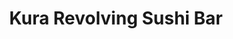 ---
layout: place
title: "Kura Revolving Sushi Bar"
permalink: /washington/tacoma/kura-revolving-sushi-bar.html
stateAbbr: WA
stateName: Washington
cityName: Tacoma
seo:
  name: "Kura Revolving Sushi Bar"
  type: Restaurant
  links: null
description: "Kura Revolving Sushi Bar serves delicious sushi in Tacoma, Washington. Try fresh Japanese dishes for a great dining experience. "
place_id: ChIJNwwOaTkBkVQRuerTUQ9S1BQ
photos:
  - name: >-
      places/ChIJNwwOaTkBkVQRuerTUQ9S1BQ/photos/AeeoHcIbLNy4-NGSzW7YHad6xawmcdLvUxQEJzfVQHqgBRQk4XrV_j03D9eM0jF5F9G4_gIc0342i7JHk5xJ1BntLURZaw_7u1aufvjJ6h7CGMmkXFRv9LC9XoyooCcx6Y-4Qshq_0ZjR56ptG-uzMkB-Qvqb_S3W5woi_4lSRjue2K2B7m3YUl9kWK3GQ68_uwKQ8mLD6xtbJ8msuSkbBYKS0Twag7QnOLGJDgazZI4qzUMSszA8vCIoU2AwHsR1YvmIgP1IgJ2K7wGlBASzcNQfiR1RzTfadYPGNyF9vKSVBcH4_dyedKOidRPDmoUYZ1pPjUAYcgr-F4jQsJNG_nRaO4iQTHcbgAAYilQIu-WNpiPC09yanBJEVInXvQO8wA_oxCfEo7TIOvlgPGPCigKn0TWRYEIqlKIx5TuhaDc-IJjwrdf
    widthPx: 2067
    heightPx: 1733
    authorAttributions:
      - displayName: Lesley Blair Paine
        uri: https://maps.google.com/maps/contrib/113048055045250104783
        photoUri: >-
          https://lh3.googleusercontent.com/a-/ALV-UjUqvYUKgavFzNw9naaKigVUNprQOCkhqa-cXDKvO7FE3EgRoLz8hw=s100-p-k-no-mo
    flagContentUri: >-
      https://www.google.com/local/imagery/report/?cb_client=maps_api_places.places_api&image_key=!1e10!2sCIHM0ogKEICAgIDfhLOy1QE&hl=en-US
    googleMapsUri: >-
      https://www.google.com/maps/place//data=!3m4!1e2!3m2!1sCIHM0ogKEICAgIDfhLOy1QE!2e10!4m2!3m1!1s0x54910139690e0c37:0x14d4520f51d3eab9
  - name: >-
      places/ChIJNwwOaTkBkVQRuerTUQ9S1BQ/photos/AeeoHcLJy5HreW_pli4-f-neHF33iF-2RM_lh9jDUNTfVaUmJiUujsMds_zNc291vYxmUKUMQ8eXNaFwj0vExpN5qcz0n-zh25lJwXV5iazED4tu4YOMGpyEdyhBYpjZryoj5-OmLsEmI3irgiOVop8MRY3ALd5BMhS1ZtVGS-_VgJR1ksVir3biL8NXwqs7U30BgKP8Qd3z69VNDRWrgJOMbSZZszBcUA_5piWe3Z065DvkhFHfTdRVHX3NVCkQ_Je7_uAtTd8h4Bm_jqo-QkWVhf3FZn059eIbqbg_3pVOs93XSiD5oaDU1ayb_v6XH3qoVS6PN1RL_I_HhUZglDabvIPB19Pm10CjxurdBY7VMdukR6oF1EmEhcbwLFFlYUzL6lMl8N0aqwTacaVNiLkPqt-9YDwA--OBP_HwqtZPyib4Sg
    widthPx: 3000
    heightPx: 2700
    authorAttributions:
      - displayName: Christy Kang
        uri: https://maps.google.com/maps/contrib/117401570950787060528
        photoUri: >-
          https://lh3.googleusercontent.com/a-/ALV-UjXC92mgN9rCZ1MLubBt2nfpVgRQKxn7Q3BsBUyA5itK35cxs1o=s100-p-k-no-mo
    flagContentUri: >-
      https://www.google.com/local/imagery/report/?cb_client=maps_api_places.places_api&image_key=!1e10!2sCIHM0ogKEICAgIDnsbSBXw&hl=en-US
    googleMapsUri: >-
      https://www.google.com/maps/place//data=!3m4!1e2!3m2!1sCIHM0ogKEICAgIDnsbSBXw!2e10!4m2!3m1!1s0x54910139690e0c37:0x14d4520f51d3eab9
  - name: >-
      places/ChIJNwwOaTkBkVQRuerTUQ9S1BQ/photos/AeeoHcJmAKU175AxEoHybhhlvPd5XJK7idyS-PDYqyg8eS05vhK5EppajqtN5ThHAP6nNPjqJQjyS7dbLA03royniXs_UsaRjHKZDFuxkuvcS8gF3cg6b0KV-f08QgAvT_kVhPcPmd7gm0ZqpyfeIw_HjPsQfbEwPaFAamwn1bgsdk9YNTyLT9NK3DICaqgfnOT3QYDskR9aFx2JohKkLfrS-3brpg6czuJtqUsOVHQRpca8mHbukEjurlSM9Rpwa3bf9AGeYArdtskgvI5JKFAwsr-_LMjbBBcKHld9pFgKIxadhPrJalTlejI7HJqSPqjnAyW8ax6LEqb-egYJF0y6zctkdD-1I-5FZVGXAFTXtk0fYrabePTFoP_qb6suH4k7bM8fcwkv9NCEi9StU-B6aF-ZjT3EL5_z0_hP3ZJu9FHCWCIA
    widthPx: 4800
    heightPx: 3600
    authorAttributions:
      - displayName: Shorty Yara
        uri: https://maps.google.com/maps/contrib/109429139680785760985
        photoUri: >-
          https://lh3.googleusercontent.com/a-/ALV-UjVaDan8OqgkmUXZT-CDtfaqIO0qi53WlbXNyGImE8PO8vExvm9F=s100-p-k-no-mo
    flagContentUri: >-
      https://www.google.com/local/imagery/report/?cb_client=maps_api_places.places_api&image_key=!1e10!2sCIHM0ogKEICAgIDv0Lz70QE&hl=en-US
    googleMapsUri: >-
      https://www.google.com/maps/place//data=!3m4!1e2!3m2!1sCIHM0ogKEICAgIDv0Lz70QE!2e10!4m2!3m1!1s0x54910139690e0c37:0x14d4520f51d3eab9
  - name: >-
      places/ChIJNwwOaTkBkVQRuerTUQ9S1BQ/photos/AeeoHcL7VKh8X7CWqMlhgMWMiUmQMLt0-Gsgu9mBxLNvq7H4wzfzCf1qV-p6idHpSj2gdy2S3_df1LEfWC8P5w2IBDJiYWNA0VPFwEA_U5SngUj0_lLniK9jVnGa5Kb55wRN4LnAM5Ej6JiXLKFJbTWWevf8ZFs6nteOq-eV2zvcw_iPNw3glssXw7KB51ZFjdv8w35a2feA0hnbDpilosRW8Dq2DEAq-d6ZAMhqgmLqRvEwdk3sFbnzPhPgo5OIW2fq0zRTam1G4kMlBPosloPtgt4jKGA5j6V2pV4TLPfH0g58D-6aI_3QMUTMwbkokxdof_xqzzEhC6Q0rPgs3qjJ1FbAeImGFOYBHbcvqYc6_olRcIKtt6ORuVEfg1KuphEUYKh4fpI_UrjqQ5VVnzPXXtpXgdNtLFoA7zrrO7zTJD0
    widthPx: 3000
    heightPx: 4000
    authorAttributions:
      - displayName: Crystal Clemens
        uri: https://maps.google.com/maps/contrib/117121668996703424930
        photoUri: >-
          https://lh3.googleusercontent.com/a-/ALV-UjVqIFxYV80pKxDWWFDuRpu6kggE8ITwIiugHAESiI6zheOBTPQjRw=s100-p-k-no-mo
    flagContentUri: >-
      https://www.google.com/local/imagery/report/?cb_client=maps_api_places.places_api&image_key=!1e10!2sCIHM0ogKEICAgIC3oqyJUw&hl=en-US
    googleMapsUri: >-
      https://www.google.com/maps/place//data=!3m4!1e2!3m2!1sCIHM0ogKEICAgIC3oqyJUw!2e10!4m2!3m1!1s0x54910139690e0c37:0x14d4520f51d3eab9
  - name: >-
      places/ChIJNwwOaTkBkVQRuerTUQ9S1BQ/photos/AeeoHcK6glfXZzZZyYx4IjOV-mFmMrxa6XUGEQLXlZScYxvcoZb5-Wqe0lvG4T0tUKGyrv0zpYdb7mh1nozh5PswhyVrTcigyphYeKJScsaSDuA0j09oGeaCvK9-lZ1n4PbQW3FSNSG5zolOOudhg3lQuFfCbMzq0pvn3UpBwqndEvC3Fq9FqpdPGhdqrnBAHxIK07RusviReVdIbphB6OdNYaYjmgGaIgszbTtR9GcDQehp5YJfFiAd_ff2QD27cIZXMaMnGPY7RrRD_QNT4UGpbB_giXyFAfXCa9w4QsNwxiw1RvAsKhKyoEco1FSYYxKOezNw7Qt6jHPdL-ClI4hGtIFidWNdVjc5iNZPHmpRyWav20J3oaAspHZKTQg25qSX6pSCBUW6bkqamj1QtrL1jpLR6j7hm2x93hIoa3kxrrewMw
    widthPx: 4800
    heightPx: 3600
    authorAttributions:
      - displayName: Julian The Kang
        uri: https://maps.google.com/maps/contrib/117442242545775481792
        photoUri: >-
          https://lh3.googleusercontent.com/a-/ALV-UjVqJeH00gAIWO02oj8Z0TX5tjiDMvsXRnIBzPZ5LKGCJHsvGuVM=s100-p-k-no-mo
    flagContentUri: >-
      https://www.google.com/local/imagery/report/?cb_client=maps_api_places.places_api&image_key=!1e10!2sCIHM0ogKEICAgMDI-LanIQ&hl=en-US
    googleMapsUri: >-
      https://www.google.com/maps/place//data=!3m4!1e2!3m2!1sCIHM0ogKEICAgMDI-LanIQ!2e10!4m2!3m1!1s0x54910139690e0c37:0x14d4520f51d3eab9
  - name: >-
      places/ChIJNwwOaTkBkVQRuerTUQ9S1BQ/photos/AeeoHcJtKPYoKf2P2LUltqGEiHsCi_UMiw2nvAEvgPsduXFLN5RoU0ZZqBBLZEOFlK0ndS89dWnP08n_PKHMyu41LsbqoHEpRWrx_C57o56yxdmDklcMlEonZJAUcU4kBJrbFWKOCmT_U862y_MDBKwKvDUhTn3_CzgakITP6KJNWYfjs3hzzwhuPeYXDL5c2vqr3hs3Yo8us0vUNcfy2fbxkzjY29bt8R1F3qTOFwsbrNHPLT57tpuUlGopTvp9g0E2wqgLFGHOaTGc7GqA-FLFPComPXx1X-Sj5eWoAQd3oad7K09d_qxkEwShkuDTDuohhhBt6Sk-pi5d7TgTMBkhuyLas2occsleFSeOXPc2X0ce907ddtTgbxY8PQtUsY4yHmjpVgAQhjwWWFbBIdGx5mF4bGNVoKbPvbNoL4fnfFY
    widthPx: 3024
    heightPx: 4032
    authorAttributions:
      - displayName: Justin Wu
        uri: https://maps.google.com/maps/contrib/102682589207863051443
        photoUri: >-
          https://lh3.googleusercontent.com/a-/ALV-UjVFgsCJ1QtHhoMzvWgefM239zmuCBeY13kOtG359lWbWA1x02t7gQ=s100-p-k-no-mo
    flagContentUri: >-
      https://www.google.com/local/imagery/report/?cb_client=maps_api_places.places_api&image_key=!1e10!2sCIHM0ogKEICAgIC3ovWpCQ&hl=en-US
    googleMapsUri: >-
      https://www.google.com/maps/place//data=!3m4!1e2!3m2!1sCIHM0ogKEICAgIC3ovWpCQ!2e10!4m2!3m1!1s0x54910139690e0c37:0x14d4520f51d3eab9
  - name: >-
      places/ChIJNwwOaTkBkVQRuerTUQ9S1BQ/photos/AeeoHcKiltdkGPjRQbJN9h8wRtHa9pQlwHqeeHNhyCtmTzxIxHxJ8p3n6InuKpxy3gt6nvZMQYOxjxwWSHueR98vO7VuVc3WBAKYnl37X6B5614bHcG4ywXGuCyARRNYeY6LtA_IL_NTHtONMx5cWncW68bW-705Ex-Zq4G7EBihoMoB75DtoqrLnzcuVvxbVah6EM-EcBw-tOQMhOfK4AE4JM4Dygu3r0_pooVNv_4wf_ULWfuRPbFu6_R-uBTssgpXN0Qo2FiRUYcKdRsArqnjuHHQI5OIjCIOGq2eKqnL3Jr1poPy3ihUJPu4wG0amypVWkEXhZ2AepoP6RhFCvoPYAN8gWWx_daK7rkc-kNlvQ_w_XqxRrGnvD-8vZlf2i4Mnq4xkwRq1hdcFDuCBe4EmCFHEAoLGWY-BEqlM38h-YmKP0D9
    widthPx: 3024
    heightPx: 4032
    authorAttributions:
      - displayName: Trisha Ellis
        uri: https://maps.google.com/maps/contrib/103480980528314063213
        photoUri: >-
          https://lh3.googleusercontent.com/a-/ALV-UjUMmSj8wVcPqcqvCIwrDwax43F3UKD0jZv3U2arTXHueRVZjfn6VA=s100-p-k-no-mo
    flagContentUri: >-
      https://www.google.com/local/imagery/report/?cb_client=maps_api_places.places_api&image_key=!1e10!2sCIHM0ogKEICAgMCg2Z7IlAE&hl=en-US
    googleMapsUri: >-
      https://www.google.com/maps/place//data=!3m4!1e2!3m2!1sCIHM0ogKEICAgMCg2Z7IlAE!2e10!4m2!3m1!1s0x54910139690e0c37:0x14d4520f51d3eab9
  - name: >-
      places/ChIJNwwOaTkBkVQRuerTUQ9S1BQ/photos/AeeoHcImE9Ztqd0dUrfFVrsh9LCiuKgSIJRn2dXmDnPisslo5Z5TvAoepU9CkRNFNJQyaQvaVknsq6N6rkVcUUPwVXiPdi1gJP6fyyIzTON0SVS1nYZyQHKQj_XR4KkXF5CdBVPhWn9lYb9E5uYi_end-iHpP3Yk3liRateCRe684j64GeCxWythQ3yMZ2ANOpNlJZwGA4Q9DY2oSCxuzFqRdDMfiqcCl9GR--CzKQgkoaukzGIYs7hSExE66DFYjFocp0OntaBNIDDeEDF2K3Q0xa00FkzGbYuCPHn8lh9C2MhlaZ8I5WliaaJIgGywtiNVDZVoYEPQ4xdDhtlnQflGKm45FCKe4DxjQBgC5v-6Kl_ldr-8ox3kGn5mwikyFO21GO4ewORxMc41SchQPtjZHwoGYC6rHmRcQUfgR8glcJcrUg
    widthPx: 3000
    heightPx: 4000
    authorAttributions:
      - displayName: Crystal Clemens
        uri: https://maps.google.com/maps/contrib/117121668996703424930
        photoUri: >-
          https://lh3.googleusercontent.com/a-/ALV-UjVqIFxYV80pKxDWWFDuRpu6kggE8ITwIiugHAESiI6zheOBTPQjRw=s100-p-k-no-mo
    flagContentUri: >-
      https://www.google.com/local/imagery/report/?cb_client=maps_api_places.places_api&image_key=!1e10!2sCIHM0ogKEICAgIC3oqyJYw&hl=en-US
    googleMapsUri: >-
      https://www.google.com/maps/place//data=!3m4!1e2!3m2!1sCIHM0ogKEICAgIC3oqyJYw!2e10!4m2!3m1!1s0x54910139690e0c37:0x14d4520f51d3eab9
  - name: >-
      places/ChIJNwwOaTkBkVQRuerTUQ9S1BQ/photos/AeeoHcL2sGrWwFydObr_Cg1yvEbeqZ4-q2oJEUC0Yfj-EcqhiisheswBT9DpF8ylUVYzZ3Pw6BDnGv6OpHzgHAL6g-UBzWz-e5ENeVB1YI3O_a0AA1IY1fZAtZ288AeNACxujHHUhJVohlL8LbPqVD2kd4N7P-CqvxCn53BGd8IbKG0oGbQYy6h2LmdaRJJlzhbzEce5BFY-60oN7ssD1HHBBoZ4QOtEFzbikFumuez_MVWyllI6c1Ou2cnUVROpkCv3P5CVgDq9St9I-qVNLd52oKCzOhix4uBhICBMjUyBNNe4zPaMElJpnsFdv3HA4-SbCF7KJmPqqkMvft1qvp5ARtd5Q3Up9iL6vasm5rbw2ln3ExegdvXrbm-gLJHqLZhd7GzpaqTjqrYE_Y84rUna2hdYu0rKCr6R56BXkpVW72Cx2bmP
    widthPx: 3000
    heightPx: 4000
    authorAttributions:
      - displayName: Crystal Clemens
        uri: https://maps.google.com/maps/contrib/117121668996703424930
        photoUri: >-
          https://lh3.googleusercontent.com/a-/ALV-UjVqIFxYV80pKxDWWFDuRpu6kggE8ITwIiugHAESiI6zheOBTPQjRw=s100-p-k-no-mo
    flagContentUri: >-
      https://www.google.com/local/imagery/report/?cb_client=maps_api_places.places_api&image_key=!1e10!2sCIHM0ogKEICAgIC3oqyJowE&hl=en-US
    googleMapsUri: >-
      https://www.google.com/maps/place//data=!3m4!1e2!3m2!1sCIHM0ogKEICAgIC3oqyJowE!2e10!4m2!3m1!1s0x54910139690e0c37:0x14d4520f51d3eab9
  - name: >-
      places/ChIJNwwOaTkBkVQRuerTUQ9S1BQ/photos/AeeoHcLUvuzKqPLF1sPkds35R_Gj_daOUPbPna3XOQMMnlRj_aEAeLTjTRvJKk45MnBOtOJWdRwWAeow1ecm5kY_VCwYBE8zDhV9Nf6fmNs9lzR_8QIQQPTwdznKT_YCaSH5Qu2ffvnYNsvtaeiKGdzp_jOSvbEupqQvdEtiT_h5yysEUh0ZGDrsmXCgByQjQ2BMl3H0HF3YUgRzSiBrNlf8ANm82Cd-gBsriIexKfv57EfG2m7ZBSkjdoNvqVGcGWvWFNi0jDwg0iZBFdTrhhWKxFJw0SeQZ2jybp3y58OC8GdBX9AuTc38MMrBPTAbUjJebbVAeQ5BCTXXi7aE9_D9Ie3U_56OehUwpIAeR9fCUlw15hSv3qDaHrfjAblhmM68W7NflRDUd9cf9WSidq8NCjQndYFJhRcBUjxgXP_js3OYbQ
    widthPx: 3494
    heightPx: 1891
    authorAttributions:
      - displayName: Hamster Nchips
        uri: https://maps.google.com/maps/contrib/111428635747429318591
        photoUri: >-
          https://lh3.googleusercontent.com/a-/ALV-UjXBgwyiBWbqRRuDX2xRnkHxeLOZmg1aEwZcEiW56goV1mu4eo3a=s100-p-k-no-mo
    flagContentUri: >-
      https://www.google.com/local/imagery/report/?cb_client=maps_api_places.places_api&image_key=!1e10!2sCIHM0ogKEICAgIDnkcyiGA&hl=en-US
    googleMapsUri: >-
      https://www.google.com/maps/place//data=!3m4!1e2!3m2!1sCIHM0ogKEICAgIDnkcyiGA!2e10!4m2!3m1!1s0x54910139690e0c37:0x14d4520f51d3eab9
address: 4502 S Steele St Suite 162A, Tacoma, WA 98409, USA
street: 4502 S Steele St Suite 162A
city: Tacoma
state: WA
zip: '98409'
country: USA
neighborhood: South Tacoma
latitude: '47.216680'
longitude: '-122.465578'
accessibility_options:
  wheelchairAccessibleParking: true
  wheelchairAccessibleEntrance: true
  wheelchairAccessibleRestroom: true
  wheelchairAccessibleSeating: true
business_status: OPERATIONAL
name: Kura Revolving Sushi Bar
google_maps_links:
  directionsUri: >-
    https://www.google.com/maps/dir//''/data=!4m7!4m6!1m1!4e2!1m2!1m1!1s0x54910139690e0c37:0x14d4520f51d3eab9!3e0
  placeUri: https://maps.google.com/?cid=1500914801572047545
  writeAReviewUri: >-
    https://www.google.com/maps/place//data=!4m3!3m2!1s0x54910139690e0c37:0x14d4520f51d3eab9!12e1
  reviewsUri: >-
    https://www.google.com/maps/place//data=!4m4!3m3!1s0x54910139690e0c37:0x14d4520f51d3eab9!9m1!1b1
  photosUri: >-
    https://www.google.com/maps/place//data=!4m3!3m2!1s0x54910139690e0c37:0x14d4520f51d3eab9!10e5
primary_type: Sushi Restaurant
opening_hours:
  regular: null
  current: null
secondary_opening_hours:
  regular:
    weekdayDescriptions: null
    type: null
  current:
    weekdayDescriptions: null
    type: null
phone: null
price_level: null
price_range: null
rating: null
rating_count: 0
website: null
reviews: null
parking_options: null
payment_options: null
allow_dogs: null
curbside_pickup: null
delivery: null
dine_in: null
good_for_children: null
good_for_groups: null
good_for_sports: null
live_music: null
menu_for_children: null
outdoor_seating: null
reservable: null
restroom: null
serves_beer: null
serves_breakfast: null
serves_brunch: null
serves_cocktails: null
serves_coffee: null
serves_dinner: null
serves_dessert: null
serves_lunch: null
serves_vegetarian_food: null
serves_wine: null
takeout: null
summary: null

---